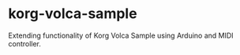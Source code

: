 # korg-volca-sample
Extending functionality of Korg Volca Sample using Arduino and MIDI controller. 
